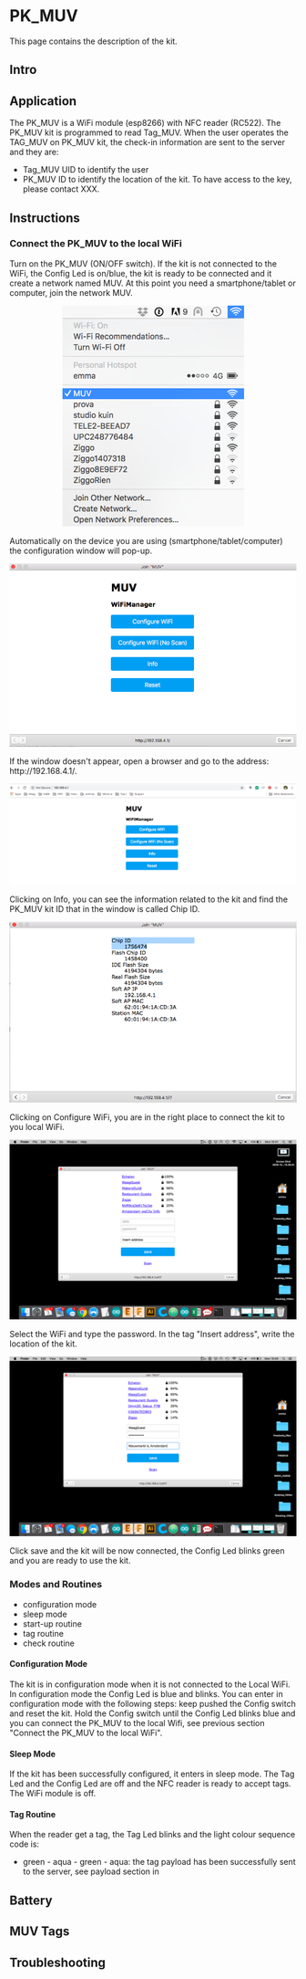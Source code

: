 # PK_MUV

This page contains the description of the kit.

## Intro

## Application
The PK_MUV is a WiFi module (esp8266) with NFC reader (RC522).
The PK_MUV kit is programmed to read Tag_MUV. When the user operates the TAG_MUV on PK_MUV kit, the check-in information are sent to the server and they are:
* Tag_MUV UID to identify the user
* PK_MUV ID to identify the location of the kit.
To have access to the key, please contact XXX.

## Instructions
### Connect the PK_MUV to the local WiFi
Turn on the PK_MUV (ON/OFF switch). If the kit is not connected to the WiFi, the Config Led is on/blue, the kit is ready to be connected and it create a network named MUV.
At this point you need a smartphone/tablet or computer, join the network MUV.
<p align="center"><img src="images/config_0.png"></p>


Automatically on the device you are using (smartphone/tablet/computer) the configuration window will pop-up.
<p align="center"><img src="images/config_1.png"></p>
If the window doesn't appear, open a browser and go to the address: http://192.168.4.1/.
<p align="center"><img src="images/config_3.png"></p>

Clicking on Info, you can see the information related to the kit and find the PK_MUV kit ID that in the window is called Chip ID.
<p align="center"><img src="images/config_2.png"></p>

Clicking on Configure WiFi, you are in the right place to connect the kit to you local WiFi.
<p align="center"><img src="images/config_4.png"></p>

Select the WiFi and type the password.
In the tag "Insert address", write the location of the kit.
<p align="center"><img src="images/config_5.png"></p>

Click save and the kit will be now connected, the Config Led blinks green and you are ready to use the kit.






### Modes and Routines
* configuration mode
* sleep mode
* start-up routine
* tag routine
* check routine

#### Configuration Mode
The kit is in configuration mode when it is not connected to the Local WiFi. In configuration mode the Config Led is blue and blinks.
You can enter in configuration mode with the following steps: keep pushed the Config switch and reset the kit. Hold the Config switch until the Config Led blinks blue and you can connect the PK_MUV to the local Wifi, see previous section "Connect the PK_MUV to the local WiFi".

#### Sleep Mode
If the kit has been successfully configured, it enters in sleep mode.
The Tag Led and the Config Led are off and the NFC reader is ready to accept tags. The WiFi module is off.

#### Tag Routine
When the reader get a tag, the Tag Led blinks and the light colour sequence code is:
* green - aqua - green - aqua: the tag payload has been successfully sent to the server, see payload section in

####

## Battery

## MUV Tags

## Troubleshooting
